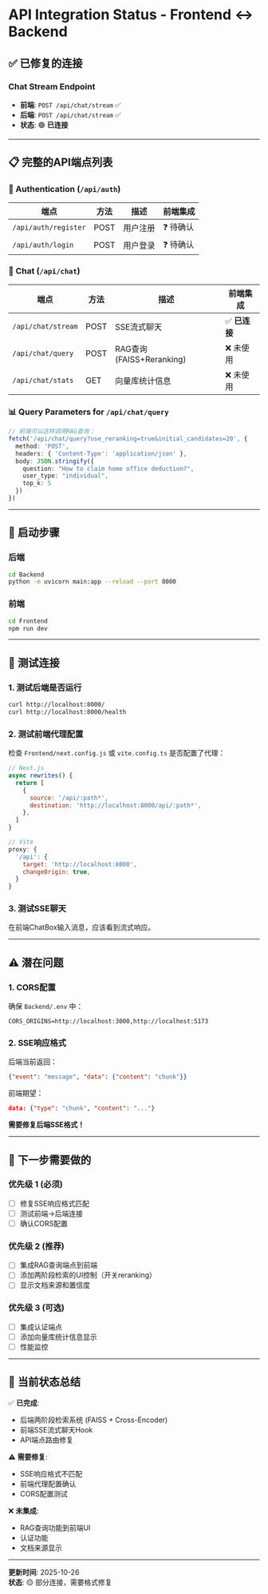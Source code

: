 # API Integration Status - Frontend ↔️ Backend

## ✅ 已修复的连接

### Chat Stream Endpoint
- **前端**: `POST /api/chat/stream` ✅
- **后端**: `POST /api/chat/stream` ✅
- **状态**: 🟢 **已连接**

---

## 📋 完整的API端点列表

### 🔐 Authentication (`/api/auth`)
| 端点 | 方法 | 描述 | 前端集成 |
|------|------|------|---------|
| `/api/auth/register` | POST | 用户注册 | ❓ 待确认 |
| `/api/auth/login` | POST | 用户登录 | ❓ 待确认 |

### 💬 Chat (`/api/chat`)
| 端点 | 方法 | 描述 | 前端集成 |
|------|------|------|---------|
| `/api/chat/stream` | POST | SSE流式聊天 | ✅ **已连接** |
| `/api/chat/query` | POST | RAG查询 (FAISS+Reranking) | ❌ 未使用 |
| `/api/chat/stats` | GET | 向量库统计信息 | ❌ 未使用 |

### 📊 Query Parameters for `/api/chat/query`
```typescript
// 前端可以这样调用RAG查询：
fetch('/api/chat/query?use_reranking=true&initial_candidates=20', {
  method: 'POST',
  headers: { 'Content-Type': 'application/json' },
  body: JSON.stringify({
    question: "How to claim home office deduction?",
    user_type: "individual",
    top_k: 5
  })
})
```

---

## 🚀 启动步骤

### 后端
```bash
cd Backend
python -m uvicorn main:app --reload --port 8000
```

### 前端
```bash
cd Frontend
npm run dev
```

---

## 🧪 测试连接

### 1. 测试后端是否运行
```bash
curl http://localhost:8000/
curl http://localhost:8000/health
```

### 2. 测试前端代理配置
检查 `Frontend/next.config.js` 或 `vite.config.ts` 是否配置了代理：
```javascript
// Next.js
async rewrites() {
  return [
    {
      source: '/api/:path*',
      destination: 'http://localhost:8000/api/:path*',
    },
  ]
}

// Vite
proxy: {
  '/api': {
    target: 'http://localhost:8000',
    changeOrigin: true,
  }
}
```

### 3. 测试SSE聊天
在前端ChatBox输入消息，应该看到流式响应。

---

## ⚠️ 潜在问题

### 1. CORS配置
确保 `Backend/.env` 中：
```env
CORS_ORIGINS=http://localhost:3000,http://localhost:5173
```

### 2. SSE响应格式
后端当前返回：
```json
{"event": "message", "data": {"content": "chunk"}}
```

前端期望：
```json
data: {"type": "chunk", "content": "..."}
```

**需要修复后端SSE格式！**

---

## 🔧 下一步需要做的

### 优先级 1 (必须)
- [ ] 修复SSE响应格式匹配
- [ ] 测试前端→后端连接
- [ ] 确认CORS配置

### 优先级 2 (推荐)
- [ ] 集成RAG查询端点到前端
- [ ] 添加两阶段检索的UI控制（开关reranking）
- [ ] 显示文档来源和置信度

### 优先级 3 (可选)
- [ ] 集成认证端点
- [ ] 添加向量库统计信息显示
- [ ] 性能监控

---

## 📝 当前状态总结

✅ **已完成**:
- 后端两阶段检索系统 (FAISS + Cross-Encoder)
- 前端SSE流式聊天Hook
- API端点路由修复

⚠️ **需要修复**:
- SSE响应格式不匹配
- 前端代理配置确认
- CORS配置测试

❌ **未集成**:
- RAG查询功能到前端UI
- 认证功能
- 文档来源显示

---

**更新时间**: 2025-10-26  
**状态**: 🟡 部分连接，需要格式修复
